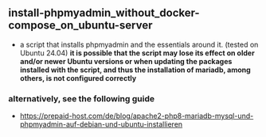 ## install-phpmyadmin_without_docker-compose_on_ubuntu-server
- a script that installs phpmyadmin and the essentials around it. (tested on Ubuntu 24.04)
**it is possible that the script may lose its effect on older and/or newer Ubuntu versions or when updating the packages installed with the script, and thus the installation of mariadb, among others, is not configured correctly**

### alternatively, see the following guide
- https://prepaid-host.com/de/blog/apache2-php8-mariadb-mysql-und-phpmyadmin-auf-debian-und-ubuntu-installieren
